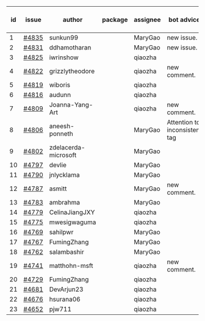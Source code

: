 | id | issue | author | package | assignee | bot advice | created date of issue | target release date | date from target |
| ------ | ------ | ------ | ------ | ------ | ------ | ------ | ------ | :-----: |
| 1 | [#4835](https://github.com/Azure/sdk-release-request/issues/4835) | sunkun99 |  | MaryGao | new issue. | 12-15 | 01-26 |  |
| 2 | [#4831](https://github.com/Azure/sdk-release-request/issues/4831) | ddhamotharan |  | MaryGao | new issue. | 12-12 | 01-26 |  |
| 3 | [#4825](https://github.com/Azure/sdk-release-request/issues/4825) | iwrinshow |  | qiaozha |  | 12-08 | 01-26 |  |
| 4 | [#4822](https://github.com/Azure/sdk-release-request/issues/4822) | grizzlytheodore |  | qiaozha | new comment. | 12-06 | 12-22 |  |
| 5 | [#4819](https://github.com/Azure/sdk-release-request/issues/4819) | wiboris |  | qiaozha |  | 12-05 | 12-22 |  |
| 6 | [#4816](https://github.com/Azure/sdk-release-request/issues/4816) | audunn |  | qiaozha |  | 12-04 | 12-22 |  |
| 7 | [#4809](https://github.com/Azure/sdk-release-request/issues/4809) | Joanna-Yang-Art |  | qiaozha | new comment. | 12-04 | 12-22 |  |
| 8 | [#4806](https://github.com/Azure/sdk-release-request/issues/4806) | aneesh-ponneth |  | MaryGao | Attention to inconsistent tag | 11-29 | 12-22 |  |
| 9 | [#4802](https://github.com/Azure/sdk-release-request/issues/4802) | zdelacerda-microsoft |  | MaryGao |  | 11-29 | 12-22 |  |
| 10 | [#4797](https://github.com/Azure/sdk-release-request/issues/4797) | devlie |  | MaryGao |  | 11-29 | 12-22 |  |
| 11 | [#4790](https://github.com/Azure/sdk-release-request/issues/4790) | jnlycklama |  | MaryGao |  | 11-28 | 12-22 |  |
| 12 | [#4787](https://github.com/Azure/sdk-release-request/issues/4787) | asmitt |  | MaryGao | new comment. | 11-28 | 12-22 |  |
| 13 | [#4783](https://github.com/Azure/sdk-release-request/issues/4783) | ambrahma |  | MaryGao |  | 11-27 | 12-22 |  |
| 14 | [#4779](https://github.com/Azure/sdk-release-request/issues/4779) | CelinaJiangJXY |  | qiaozha |  | 11-22 | 12-22 |  |
| 15 | [#4775](https://github.com/Azure/sdk-release-request/issues/4775) | mwesigwaguma |  | qiaozha |  | 11-21 | 12-22 |  |
| 16 | [#4769](https://github.com/Azure/sdk-release-request/issues/4769) | sahilpwr |  | MaryGao |  | 11-16 | 12-22 |  |
| 17 | [#4767](https://github.com/Azure/sdk-release-request/issues/4767) | FumingZhang |  | MaryGao |  | 11-15 | 12-22 |  |
| 18 | [#4762](https://github.com/Azure/sdk-release-request/issues/4762) | salambashir |  | MaryGao |  | 11-13 | 12-22 |  |
| 19 | [#4741](https://github.com/Azure/sdk-release-request/issues/4741) | matthohn-msft |  | qiaozha | new comment. | 11-09 | 12-22 |  |
| 20 | [#4729](https://github.com/Azure/sdk-release-request/issues/4729) | FumingZhang |  | qiaozha |  | 11-08 | 12-22 |  |
| 21 | [#4681](https://github.com/Azure/sdk-release-request/issues/4681) | DevArjun23 |  | qiaozha |  | 10-24 | 01-26 |  |
| 22 | [#4676](https://github.com/Azure/sdk-release-request/issues/4676) | hsurana06 |  | qiaozha |  | 10-23 | 12-22 |  |
| 23 | [#4652](https://github.com/Azure/sdk-release-request/issues/4652) | pjw711 |  | qiaozha |  | 10-13 | 12-22 |  |
